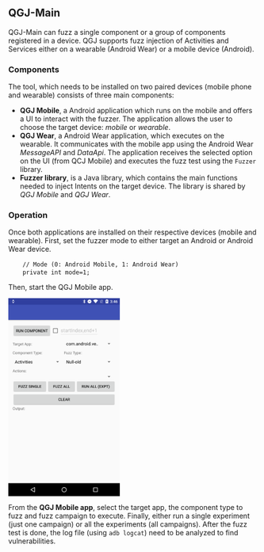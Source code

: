 ## QGJ-Main

QGJ-Main can fuzz a single component or a group of components registered in a device. QGJ supports fuzz injection of Activities and Services either on a wearable (Android Wear) or a mobile device (Android). 

### Components

The tool, which needs to be installed on two paired devices (mobile phone and wearable) consists of three main components:

 * **QGJ Mobile**, a Android application which runs on the mobile and offers a UI to interact with the fuzzer. The application allows the user to choose the target device: *mobile* or *wearable*.
 * **QGJ Wear**, a Android Wear application, which executes on the wearable. It communicates with the mobile app using the Android Wear *MessageAPI* and *DataApi*. The application receives the selected option on the UI (from QCJ Mobile) and executes the fuzz test using the `Fuzzer` library.
 * **Fuzzer library**, is a Java library, which contains the main functions needed to inject Intents on the target device. The library is shared by *QGJ Mobile* and *QGJ Wear*.

### Operation

Once both applications are installed on their respective devices (mobile and wearable). First, set the fuzzer mode to either target an Android or Android Wear device.

```
    // Mode (0: Android Mobile, 1: Android Wear)
    private int mode=1;
```

Then, start the QGJ Mobile app.  

<img height="400" src="./imgs/qgj-main.png" align="middle">

From the **QGJ Mobile app**, select the target app, the component type to fuzz and fuzz campaign to execute. Finally, either run a single experiment (just one campaign) or all the experiments (all campaigns). After the fuzz test is done, the log file (using `adb logcat`) need to be analyzed to find vulnerabilities.